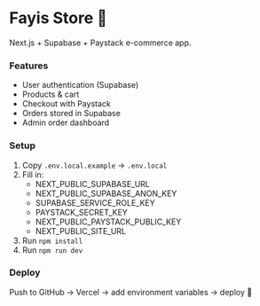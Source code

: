 # Fayis Store 🛒

Next.js + Supabase + Paystack e-commerce app.

### Features
- User authentication (Supabase)
- Products & cart
- Checkout with Paystack
- Orders stored in Supabase
- Admin order dashboard

### Setup
1. Copy `.env.local.example` → `.env.local`
2. Fill in:
   - NEXT_PUBLIC_SUPABASE_URL
   - NEXT_PUBLIC_SUPABASE_ANON_KEY
   - SUPABASE_SERVICE_ROLE_KEY
   - PAYSTACK_SECRET_KEY
   - NEXT_PUBLIC_PAYSTACK_PUBLIC_KEY
   - NEXT_PUBLIC_SITE_URL
3. Run `npm install`
4. Run `npm run dev`

### Deploy
Push to GitHub → Vercel → add environment variables → deploy 🚀
